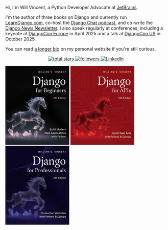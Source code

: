 Hi, I'm Will Vincent, a Python Developer Advocate at [JetBrains](https://www.jetbrains.com/).

I'm the author of three books on Django and currently run [LearnDjango.com](https://learndjango.com/), co-host the [Django Chat podcast](https://djangochat.com), and co-write the [Django News Newsletter](https://django-news.com). I also speak regularly at conferences, including a keynote at [DjangoCon Europe](https://youtu.be/XJLvovUVlhw?si=CanQPeZnjsQpPym7) in April 2025 and a talk at [DjangoCon US](https://wsvincent.com/django-for-ai-djangocon/) in October 2025.

You can read [a longer bio](https://wsvincent.com/about/) on my personal website if you're still curious.

<p align="center">

  <!-- GitHub stars -->
  <a href="https://github.com/wsvincent?tab=repositories&sort=stargazers">
    <img alt="total stars" title="Total stars on GitHub"
         src="https://custom-icon-badges.herokuapp.com/github/stars/wsvincent?color=green&style=for-the-badge&labelColor=488207&logo=star"/>
  </a>

  <!-- GitHub followers -->
<a href="https://github.com/wsvincent?tab=followers">
    <img alt="followers" title="Follow me on GitHub"
         src="https://custom-icon-badges.herokuapp.com/github/followers/wsvincent?color=6e7681&labelColor=24292f&style=for-the-badge&logo=person-add&label=Follow&logoColor=white"/>
  </a>

  <!-- LinkedIn -->
  <a href="https://www.linkedin.com/in/william-s-vincent/">
    <img alt="LinkedIn" title="Connect on LinkedIn"
         src="https://img.shields.io/badge/LinkedIn-%230A66C2.svg?style=for-the-badge&logo=linkedin&logoColor=white"/>
  </a>

</p>

<a href="https://learndjango.com/courses/django-for-beginners/"><img src="images/dfb50_cover.jpg" width="200" alt="Django for Beginners"/></a>
<a href="https://learndjango.com/courses/django-for-apis/"><img src="images/dfa51_cover.jpg" width="200" alt="Django for APIs"/></a>
<a href="https://learndjango.com/courses/django-for-professionals/"><img src="images/dfp50_cover.jpg" width="200" alt="Django for Professionals"/></a>
